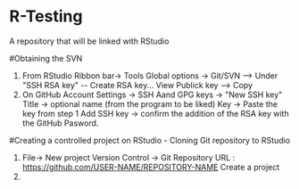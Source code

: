 # R-Testing
A repository that will be linked with RStudio

#Obtaining the SVN
  1. From RStudio
      Ribbon bar-> Tools
      Global options ->  Git/SVN --> Under "SSH RSA key" -- Create RSA key...
      View Publick key --> Copy
  2. On GitHub
      Account Settings -> SSH Aand GPG keys -> "New SSH key"
      Title -> optional name (from the program to be liked) 
      Key -> Paste the key from step 1
      Add SSH key -> confirm the addition of the RSA key with the GitHub Pasword.

#Creating a controlled project on RStudio - Cloning Git repository to RStudio
  1. File-> New project
      Version Control -> Git
      Repository URL : https://github.com/USER-NAME/REPOSITORY-NAME
      Create a project
  2.      
